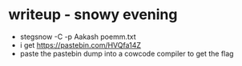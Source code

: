 # writeup - snowy evening

* stegsnow -C -p Aakash poemm.txt
* i get https://pastebin.com/HVQfa14Z
* paste the pastebin dump into a cowcode compiler to get the flag
